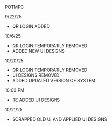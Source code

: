 POTMPC

9/22/25
- QR LOGIN ADDED

10/6/25
- QR LOGIN TEMPORARILY REMOVED
- ADDED NEW UI DESIGNS

10/20/25
- QR LOGIN TEMPORARILY REMOVED
- UI DESIGNS REMOVED
- ADDED UPDATED VERSION OF SYSTEM

10:00 PM
- RE ADDED UI DESIGNS

10/21/25
- SCRAPPED OLD UI AND APPLIED UI DESIGNS
